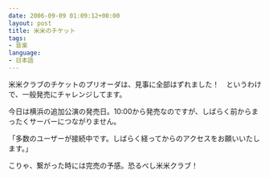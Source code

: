 ```yaml
---
date: 2006-09-09 01:09:12+00:00
layout: post
title: 米米のチケット
tags:
- 音楽
language:
- 日本語
---
```


米米クラブのチケットのプリオーダは、見事に全部はずれました！　というわけで、一般発売にチャレンジしてます。

今日は横浜の追加公演の発売日。10:00から発売なのですが、しばらく前からまったくサーバーにつながりません。

「多数のユーザーが接続中です。しばらく経ってからのアクセスをお願いいたします。」

こりゃ、繋がった時には完売の予感。恐るべし米米クラブ！
